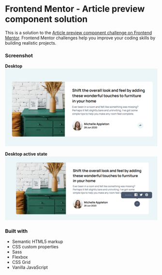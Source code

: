 # Frontend Mentor - Article preview component solution

This is a solution to the [Article preview component challenge on Frontend Mentor](https://www.frontendmentor.io/challenges/article-preview-component-dYBN_pYFT). Frontend Mentor challenges help you improve your coding skills by building realistic projects. 

### Screenshot

**Desktop**
![Desktop](Article_preview-desktop.png)

**Desktop active state**
![Desktop-active](Article_preview-desktop_active.png)

### Built with

- Semantic HTML5 markup
- CSS custom properties
- Sass
- Flexbox
- CSS Grid
- Vanilla JavaScript
